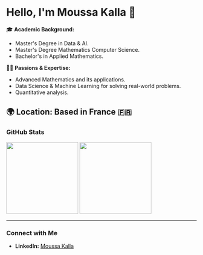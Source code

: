 # Hello, I'm Moussa Kalla 👋

🎓 **Academic Background:** 
- Master's Degree in Data & AI. 
- Master's Degree Mathematics Computer Science.  
- Bachelor's in Applied Mathematics.  

👨‍💻 **Passions & Expertise:**  
- Advanced Mathematics and its applications.  
- Data Science & Machine Learning for solving real-world problems.  
- Quantitative analysis. 

🌍 **Location:** Based in France 🇫🇷  
---
### **GitHub Stats**

<div><img height="190em" src="https://github-readme-stats.vercel.app/api/top-langs/?username=Moussa-Kalla&layout=compact&langs_count=7&border_color=22272e&bg_color=22272e&title_color=8f989f&text_color=8f989f&icon_color=b55c5e"/>&nbsp;<img height="190em" src="https://github-readme-stats.vercel.app/api?username=Moussa-Kalla&show_icons=true&border_color=22272e&bg_color=22272e&title_color=8f989f&icon_color=b55c5e&text_color=8f989f&include_all_commits=true&count_private=true"/></div>

---

### **Connect with Me**  
- **LinkedIn:** [Moussa Kalla](https://www.linkedin.com/in/moussa-kalla/)  
